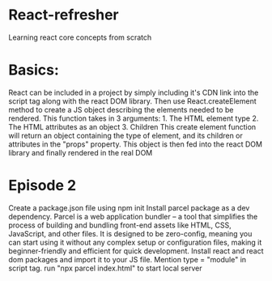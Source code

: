 # React-refresher

Learning react core concepts from scratch

# Basics:

React can be included in a project by simply including it's CDN link into the script tag along with the react DOM library.
Then use React.createElement method to create a JS object describing the elements needed to be rendered. This function takes in 3 arguments: 1. The HTML element type 2. The HTML attributes as an object 3. Children
This create element function will return an object containing the type of element, and its children or attributes in the "props" property.
This object is then fed into the react DOM library and finally rendered in the real DOM

# Episode 2

Create a package.json file using npm init
Install parcel package as a dev dependency.
Parcel is a web application bundler – a tool that simplifies the process of building and bundling front-end assets like HTML, CSS, JavaScript, and other files. It is designed to be zero-config, meaning you can start using it without any complex setup or configuration files, making it beginner-friendly and efficient for quick development.
Install react and react dom packages and import it to your JS file. Mention type = "module" in script tag.
run "npx parcel index.html" to start local server

